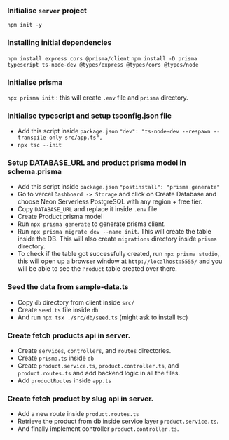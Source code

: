 ### Initialise `server` project

`npm init -y`

### Installing initial dependencies

`npm install express cors @prisma/client`
`npm install -D prisma typescript ts-node-dev @types/express @types/cors @types/node`

### Initialise prisma

`npx prisma init` : this will create `.env` file and `prisma` directory.

### Initialise typescript and setup tsconfig.json file

- Add this script inside `package.json` `"dev": "ts-node-dev --respawn --transpile-only src/app.ts",`
- `npx tsc --init`

### Setup DATABASE_URL and product prisma model in schema.prisma

- Add this script inside `package.json` `"postinstall": "prisma generate"`
- Go to vercel `Dashboard -> Storage` and click on Create Database and choose Neon Serverless PostgreSQL with any region + free tier.
- Copy `DATABASE_URL` and replace it inside `.env` file
- Create Product prisma model
- Run `npx prisma generate` to generate prisma client.
- Run `npx prisma migrate dev --name init`. This will create the table inside the DB. This will also create `migrations` directory inside `prisma` directory.
- To check if the table got successfully created, run `npx prisma studio`, this will open up a browser window at `http://localhost:5555/` and you will be able to see the `Product` table created over there.

### Seed the data from sample-data.ts

- Copy `db` directory from client inside `src/`
- Create `seed.ts` file inside `db`
- And run `npx tsx ./src/db/seed.ts` (might ask to install tsc)

### Create fetch products api in server.

- Create `services`, `controllers`, and `routes` directories.
- Create `prisma.ts` inside `db`
- Create `product.service.ts`, `product.controller.ts`, and `product.routes.ts` and add backend logic in all the files.
- Add `productRoutes` inside `app.ts`

### Create fetch product by slug api in server.

- Add a new route inside `product.routes.ts`
- Retrieve the product from db inside service layer `product.service.ts`.
- And finally implement controller `product.controller.ts`.
